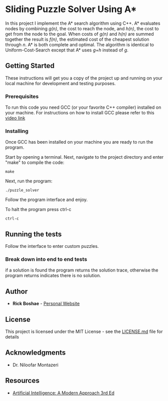 # Sliding Puzzle Solver Using A*

In this project I implement the A* search algorithm using C++. A* evaluates nodes by combining *g(n)*, the cost to reach the node, and *h(n)*, the cost to get from the node to the goal. When costs of *g(n)* and *h(n)* are summed together the result is *f(n)*, the estimated cost of the cheapest solution through *n*. A* is both complete and optimal. The algorithm is identical to Uniform-Cost-Search except that A* uses *g*+*h* instead of *g*.

## Getting Started

These instructions will get you a copy of the project up and running on your local machine for development and testing purposes.

### Prerequisites

To run this code you need GCC (or your favorite C++ compiler) installed on your machine. For instructions on how to install GCC please refer to this [video link](https://www.youtube.com/watch?v=8Ib7nwc33uA)

### Installing

Once GCC has been installed on your machine you are ready to run the program.

Start by opening a terminal. Next, navigate to the project directory and enter "make" to compile the code:

```
make
```

Next, run the program:

```
./puzzle_solver
```

Follow the program interface and enjoy.

To halt the program press ctrl-c

```
ctrl-c
```
## Running the tests

Follow the interface to enter custom puzzles.

### Break down into end to end tests

if a solution is found the program returns the solution trace, otherwise the program returns indicates there is no solution. 

## Author

* **Rick Boshae** - [Personal Website](https://rboshae.github.io)

## License

This project is licensed under the MIT License - see the [LICENSE.md](LICENSE.md) file for details

## Acknowledgments

* Dr. Niloofar Montazeri

## Resources

* [Artificial Intelligence: A Modern Approach 3rd Ed](http://aima.cs.berkeley.edu/)
